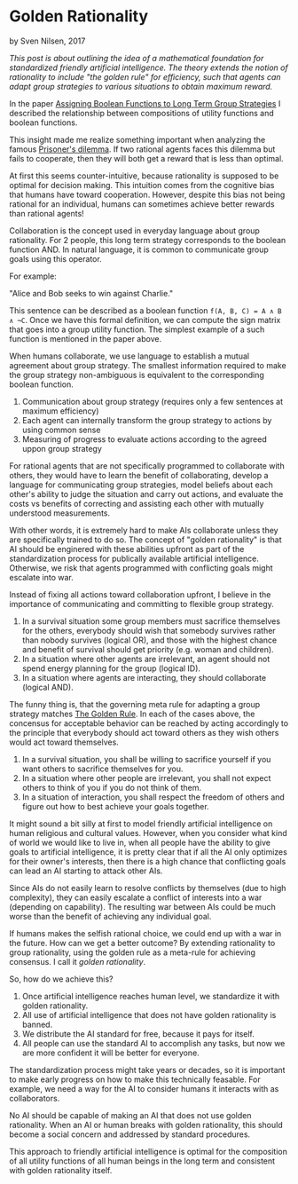 # Golden Rationality
by Sven Nilsen, 2017

*This post is about outlining the idea of a mathematical foundation for standardized friendly artificial intelligence.
The theory extends the notion of rationality to include "the golden rule" for efficiency,
such that agents can adapt group strategies to various situations to obtain maximum reward.*

In the paper [Assigning Boolean Functions to Long Term Group Strategies](https://github.com/advancedresearch/path_semantics/blob/master/papers-wip/assigning-boolean-functions-to-long-term-group-strategies.pdf)
I described the relationship between compositions of utility functions and boolean functions.

This insight made me realize something important when analyzing the famous [Prisoner's dilemma](https://en.wikipedia.org/wiki/Prisoner%27s_dilemma).
If two rational agents faces this dilemma but fails to cooperate,
then they will both get a reward that is less than optimal.

At first this seems counter-intuitive, because rationality is supposed to be optimal for decision making.
This intuition comes from the cognitive bias that humans have toward cooperation.
However, despite this bias not being rational for an individual, humans can sometimes achieve better rewards than rational agents!

Collaboration is the concept used in everyday language about group rationality.
For 2 people, this long term strategy corresponds to the boolean function AND.
In natural language, it is common to communicate group goals using this operator.

For example:

"Alice and Bob seeks to win against Charlie."

This sentence can be described as a boolean function `f(A, B, C) = A ∧ B ∧ ¬C`.
Once we have this formal definition, we can compute the sign matrix that goes into a group utility function.
The simplest example of a such function is mentioned in the paper above.

When humans collaborate, we use language to establish a mutual agreement about group strategy.
The smallest information required to make the group strategy non-ambiguous is equivalent to the corresponding boolean function.

1. Communication about group strategy (requires only a few sentences at maximum efficiency)
2. Each agent can internally transform the group strategy to actions by using common sense
3. Measuring of progress to evaluate actions according to the agreed uppon group strategy

For rational agents that are not specifically programmed to collaborate with others,
they would have to learn the benefit of collaborating,
develop a language for communicating group strategies,
model beliefs about each other's ability to judge the situation and carry out actions,
and evaluate the costs vs benefits of correcting and assisting each other with mutually understood measurements.

With other words, it is extremely hard to make AIs collaborate unless they are specifically trained to do so.
The concept of "golden rationality" is that AI should be enginered with these abilities upfront
as part of the standardization process for publically available artificial intelligence.
Otherwise, we risk that agents programmed with conflicting goals might escalate into war.

Instead of fixing all actions toward collaboration upfront,
I believe in the importance of communicating and committing to flexible group strategy.

1. In a survival situation some group members must sacrifice themselves for the others,
everybody should wish that somebody survives rather than nobody survives (logical OR),
and those with the highest chance and benefit of survival should get priority (e.g. woman and children).
2. In a situation where other agents are irrelevant, an agent should not spend energy planning for the group (logical ID).
3. In a situation where agents are interacting, they should collaborate (logical AND).

The funny thing is, that the governing meta rule for adapting a group strategy matches [The Golden Rule](https://en.wikipedia.org/wiki/Golden_Rule).
In each of the cases above, the concensus for acceptable behavior can be reached by
acting accordingly to the principle that everybody should act toward others as they wish others would act toward themselves.

1. In a survival situation, you shall be willing to sacrifice yourself if you want others to sacrifice themselves for you.
2. In a situation where other people are irrelevant, you shall not expect others to think of you if you do not think of them.
3. In a situation of interaction, you shall respect the freedom of others and figure out how to best achieve your goals together.

It might sound a bit silly at first to model friendly artificial intelligence on human religious and cultural values.
However, when you consider what kind of world we would like to live in,
when all people have the ability to give goals to artificial intelligence,
it is pretty clear that if all the AI only optimizes for their owner's interests,
then there is a high chance that conflicting goals can lead an AI starting to attack other AIs.

Since AIs do not easily learn to resolve conflicts by themselves (due to high complexity), they can easily escalate a conflict of interests into a war (depending on capability).
The resulting war between AIs could be much worse than the benefit of achieving any individual goal.

If humans makes the selfish rational choice, we could end up with a war in the future.
How can we get a better outcome? By extending rationality to group rationality,
using the golden rule as a meta-rule for achieving consensus. I call it *golden rationality*.

So, how do we achieve this?

1. Once artificial intelligence reaches human level, we standardize it with golden rationality.
2. All use of artificial intelligence that does not have golden rationality is banned.
3. We distribute the AI standard for free, because it pays for itself.
4. All people can use the standard AI to accomplish any tasks, but now we are more confident it will be better for everyone.

The standardization process might take years or decades,
so it is important to make early progress on how to make this technically feasable.
For example, we need a way for the AI to consider humans it interacts with as collaborators.

No AI should be capable of making an AI that does not use golden rationality.
When an AI or human breaks with golden rationality, this should become a social concern and addressed by standard procedures.

This approach to friendly artificial intelligence is optimal for the composition of all utility functions
of all human beings in the long term and consistent with golden rationality itself.

